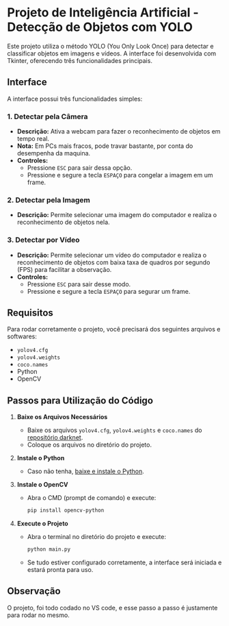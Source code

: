# Projeto de Inteligência Artificial - Detecção de Objetos com YOLO

Este projeto utiliza o método YOLO (You Only Look Once) para detectar e classificar objetos em imagens e vídeos. A interface foi desenvolvida com Tkinter, oferecendo três funcionalidades principais.

## Interface

A interface possui três funcionalidades simples:

### 1. Detectar pela Câmera
- **Descrição:** Ativa a webcam para fazer o reconhecimento de objetos em tempo real.
- **Nota:** Em PCs mais fracos, pode travar bastante, por conta do desempenha da maquina.
- **Controles:**
  - Pressione `ESC` para sair dessa opção.
  - Pressione e segure a tecla `ESPAÇO` para congelar a imagem em um frame.

### 2. Detectar pela Imagem
- **Descrição:** Permite selecionar uma imagem do computador e realiza o reconhecimento de objetos nela.

### 3. Detectar por Vídeo
- **Descrição:** Permite selecionar um vídeo do computador e realiza o reconhecimento de objetos com baixa taxa de quadros por segundo (FPS) para facilitar a observação.
- **Controles:**
  - Pressione `ESC` para sair desse modo.
  - Pressione e segure a tecla `ESPAÇO` para segurar um frame.

## Requisitos

Para rodar corretamente o projeto, você precisará dos seguintes arquivos e softwares:

- `yolov4.cfg`
- `yolov4.weights`
- `coco.names`
- Python
- OpenCV

## Passos para Utilização do Código

1. **Baixe os Arquivos Necessários**
   - Baixe os arquivos `yolov4.cfg`, `yolov4.weights` e `coco.names` do [repositório darknet](https://github.com/AlexeyAB/darknet?tab=readme-ov-file#pre-trained-models).
   - Coloque os arquivos no diretório do projeto.

2. **Instale o Python**
   - Caso não tenha, [baixe e instale o Python](https://www.python.org/downloads/).

3. **Instale o OpenCV**
   - Abra o CMD (prompt de comando) e execute:

     ```bash
     pip install opencv-python
     ```

4. **Execute o Projeto**
   - Abra o terminal no diretório do projeto e execute:

     ```bash
     python main.py
     ```
   - Se tudo estiver configurado corretamente, a interface será iniciada e estará pronta para uso.

## Observação
O projeto, foi todo codado no VS code, e esse passo a passo é justamente para rodar no mesmo.




